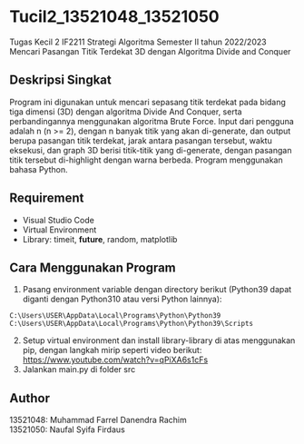 # Tucil2_13521048_13521050

Tugas Kecil 2 IF2211 Strategi Algoritma Semester II tahun 2022/2023 <br />
Mencari Pasangan Titik Terdekat 3D dengan Algoritma Divide and Conquer

## Deskripsi Singkat
Program ini digunakan untuk mencari sepasang titik terdekat pada bidang tiga dimensi (3D) dengan algoritma Divide And Conquer, serta perbandingannya menggunakan algoritma Brute Force. Input dari pengguna adalah n (n >= 2), dengan n banyak titik yang akan di-generate, dan output berupa pasangan titik terdekat, jarak antara pasangan tersebut, waktu eksekusi, dan graph 3D berisi titik-titik yang di-generate, dengan pasangan titik tersebut di-highlight dengan warna berbeda. Program menggunakan bahasa Python.

## Requirement
- Visual Studio Code
- Virtual Environment
- Library: timeit, __future__, random, matplotlib

## Cara Menggunakan Program
1. Pasang environment variable dengan directory berikut (Python39 dapat diganti dengan Python310 atau versi Python lainnya):
```
C:\Users\USER\AppData\Local\Programs\Python\Python39
C:\Users\USER\AppData\Local\Programs\Python\Python39\Scripts

```
2. Setup virtual environment dan install library-library di atas menggunakan pip, dengan langkah mirip seperti video berikut: https://www.youtube.com/watch?v=qPiXA6s1cFs
3. Jalankan main.py di folder src

## Author
13521048: Muhammad Farrel Danendra Rachim <br />
13521050: Naufal Syifa Firdaus
